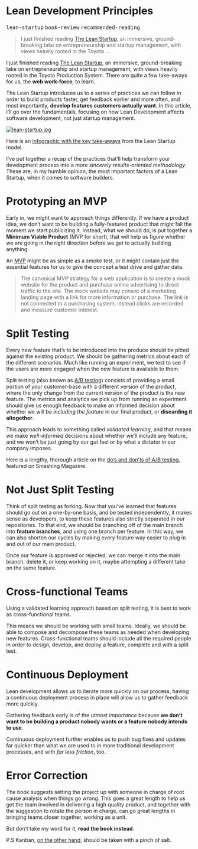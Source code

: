 <div></div>

<h1>Lean Development Principles</h1>

<p><kbd>lean-startup</kbd> <kbd>book-review</kbd> <kbd>recommended-reading</kbd></p>

<blockquote><p>I just finished reading <a href="http://www.amazon.com/dp/0307887898" target="_blank">The Lean Startup</a>, an immersive, ground-breaking take on entrepreneurship and startup management, with views heavily rooted in the Toyota &#x2026;</p></blockquote>

<div><p>I just finished reading <a href="http://www.amazon.com/dp/0307887898" target="_blank">The Lean Startup</a>, an immersive, ground-breaking take on entrepreneurship and startup management, with views heavily rooted in the Toyota Production System. There are quite a few take-aways for us, the <strong>web work-force</strong>, to learn.</p></div>

<div></div>

<div><p>The Lean Startup introduces us to a series of practices we can follow in order to build products faster, get feedback earlier and more often, and most importantly, <strong>develop features customers actually want</strong>. In this article, I&#x2019;ll go over the fundamentals, focusing on how Lean Development affects software development, not just startup management.</p></div>

<div><p><a href="http://www.amazon.com/dp/0307887898" target="_blank" aria-label="The Lean Startup book, by Eric Ries"><img alt="lean-startup.jpg" class="" src="https://i.imgur.com/9wRlDts.jpg"></a></p> <p>Here is an <a href="http://thumbnails.visually.netdna-cdn.com/the-lean-startup_50291668aa9bb.png" target="_blank" aria-label="Click to view">infographic with the key take-aways</a> from the Lean Startup model.</p> <p>I&#x2019;ve put together a recap of the practices that&#x2019;ll help transform your development process into a more <em>sincerely results-oriented methodology</em>. These are, in my humble opinion, the most important factors of a Lean Startup, when it comes to software builders.</p> <h1 id="prototyping-an-mvp">Prototyping an MVP</h1> <p>Early in, we might want to approach things differently. If we have a product idea, we don&#x2019;t want to be building a fully-featured product that might fail the moment we start publicizing it. Instead, what we should do, is put together a <strong>Minimum Viable Product</strong> (MVP for short), that will help us figure whether we are going in the right direction before we get to actually building anything.</p> <p>An <a href="http://en.wikipedia.org/wiki/Minimum_viable_product" target="_blank" aria-label="Minimum Viable Product">MVP</a> might be as simple as a smoke test, or it might contain just the essential features for us to give the concept a test drive and gather data.</p> <blockquote> <p>The canonical MVP strategy for a web application is to create a mock website for the product and purchase online advertising to direct traffic to the site. The mock website may consist of a marketing landing page with a link for more information or purchase. The link is not connected to a purchasing system, instead clicks are recorded and measure customer interest.</p> </blockquote> <h1 id="split-testing">Split Testing</h1> <p>Every new feature that&#x2019;s to be introduced into the produce should be pitted against the existing product. We should be gathering metrics about each of the different scenarios. Much like running an experiment, we test to see if the users are more engaged when the new feature is available to them.</p> <p>Split testing (also known as <a href="http://en.wikipedia.org/wiki/A/B_testing" target="_blank" aria-label="A/B Product Testing">A/B testing</a>) consists of providing a small portion of your customer-base with a different version of the product, where the only change from the current version of the product is the new feature. The metrics and analytics we pick up from running an experiment should give us enough feedback to make an informed decision about whether we will be <em>including the feature</em> in our final product, or <strong>discarding it altogether</strong>.</p> <p>This approach leads to something called <em>validated learning</em>, and that means we make <em>well-informed</em> decisions about whether we&#x2019;ll include any feature, and we won&#x2019;t be just going by our gut feel or by what a dictator in our company imposes.</p> <p>Here is a lengthy, thorough article on the <a href="http://www.smashingmagazine.com/2010/06/24/the-ultimate-guide-to-a-b-testing/" target="_blank">do&#x2019;s and don&#x2019;ts of A/B testing</a>, featured on Smashing Magazine.</p> <h1 id="not-just-split-testing">Not Just Split Testing</h1> <p>Think of split testing as forking. Now that you&#x2019;ve learned that features should go out on a one-by-one basis, and be tested independently, it makes sense as developers, to keep these features also strictly separated in our repositories. To that end, we should be branching off of the main branch into <strong>feature branches</strong>, and using one branch per feature. In this way, we can also shorten our cycles by making every feature way easier to plug in and out of our main product.</p> <p>Once our feature is approved or rejected, we can merge it into the main branch, delete it, or keep working on it, maybe attempting a different take on the same feature.</p> <h1 id="cross-functional-teams">Cross-functional Teams</h1> <p>Using a validated learning approach based on split testing, it is best to work as cross-functional teams.</p> <p>This means we should be working with small teams. Ideally, we should be able to compose and decompose these teams as needed when developing new features. Cross-functional teams should include all the required people in order to design, develop, and deploy a feature, complete and with a split test.</p> <h1 id="continuous-deployment">Continuous Deployment</h1> <p>Lean development allows us to iterate more quickly on our process, having a continuous deployment process in place will allow us to gather feedback more quickly.</p> <p>Gathering feedback early is of the <em>utmost importance</em> because <strong>we don&#x2019;t want to be building a product nobody wants or a feature nobody intends to use</strong>.</p> <p>Continuous deployment further enables us to push bug fixes and updates far quicker than what we are used to in more traditional development processes, and with <em>far less friction</em>, too.</p> <h1 id="error-correction">Error Correction</h1> <p>The book suggests setting the project up with someone in charge of root cause analysis when things go wrong. This goes a great length to help us get the team involved in delivering a high quality product, and together with the suggestion to rotate the person in charge, can go great lengths in bringing teams closer together, working as a unit.</p> <p>But don&#x2019;t take my word for it, <strong>read the book instead</strong>.</p> <p>P.S Kanban, <a href="http://blog.aha.io/index.php/kanban-the-secret-engineer-killer/" target="_blank" aria-label="Kanban - The Secret Engineer Killer">on the other hand</a>, should be taken with a pinch of salt.</p></div>
